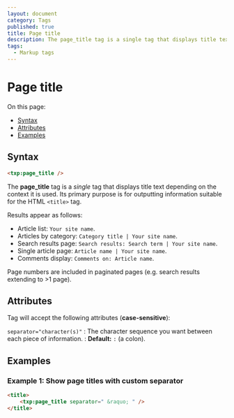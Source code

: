 ```yaml
---
layout: document
category: Tags
published: true
title: Page title
description: The page_title tag is a single tag that displays title text depending on the context it is used.
tags:
  - Markup tags
---
```


# Page title

On this page:

* [Syntax](#syntax)
* [Attributes](#attributes)
* [Examples](#examples)

## Syntax

~~~ html
<txp:page_title />
~~~

The **page_title** tag is a *single* tag that displays title text depending on the context it is used. Its primary purpose is for outputting information suitable for the HTML `<title>` tag.

Results appear as follows:

* Article list: `Your site name`.
* Articles by category: `Category title | Your site name`.
* Search results page: `Search results: Search term | Your site name`.
* Single article page: `Article name | Your site name`.
* Comments display: `Comments on: Article name`.

Page numbers are included in paginated pages (e.g. search results extending to >1 page).

## Attributes

Tag will accept the following attributes (**case-sensitive**):

`separator="character(s)"`
: The character sequence you want between each piece of information.
: **Default:** `:` (a colon).

## Examples

### Example 1: Show page titles with custom separator

~~~ html
<title>
    <txp:page_title separator=" &raquo; " />
</title>
~~~
